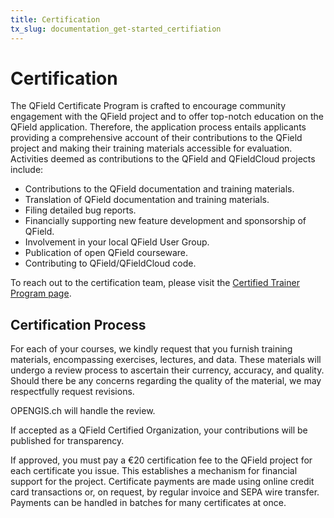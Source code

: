 ```yaml
---
title: Certification
tx_slug: documentation_get-started_certifiation
---
```


# Certification

The QField Certificate Program is crafted to encourage community engagement with the QField project and to offer top-notch education on the QField application.
Therefore, the application process entails applicants providing a comprehensive account of their contributions to the QField project and making their training materials accessible for evaluation.
Activities deemed as contributions to the QField and QFieldCloud projects include:

- Contributions to the QField documentation and training materials.
- Translation of QField documentation and training materials.
- Filing detailed bug reports.
- Financially supporting new feature development and sponsorship of QField.
- Involvement in your local QField User Group.
- Publication of open QField courseware.
- Contributing to QField/QFieldCloud code.

To reach out to the certification team, please visit the [Certified Trainer Program page](https://qfield.org/certified-trainer.html). 


## Certification Process

For each of your courses, we kindly request that you furnish training materials, encompassing exercises, lectures, and data.
These materials will undergo a review process to ascertain their currency, accuracy, and quality.
Should there be any concerns regarding the quality of the material, we may respectfully request revisions.

OPENGIS.ch will handle the review.

If accepted as a QField Certified Organization, your contributions will be published for transparency.

If approved, you must pay a €20 certification fee to the QField project for each certificate you issue. This establishes a mechanism for financial support for the project. Certificate payments are made using online credit card transactions or, on request, by regular invoice and SEPA wire transfer. Payments can be handled in batches for many certificates at once.
